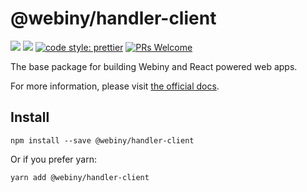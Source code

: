 # @webiny/handler-client
[![](https://img.shields.io/npm/dw/@webiny/handler-client.svg)](https://www.npmjs.com/package/@webiny/handler-client) 
[![](https://img.shields.io/npm/v/@webiny/handler-client.svg)](https://www.npmjs.com/package/@webiny/handler-client)
[![code style: prettier](https://img.shields.io/badge/code_style-prettier-ff69b4.svg?style=flat-square)](https://github.com/prettier/prettier)
[![PRs Welcome](https://img.shields.io/badge/PRs-welcome-brightgreen.svg?style=flat-square)](http://makeapullrequest.com)

The base package for building Webiny and React powered web apps.

For more information, please visit [the official docs](https://docs.webiny.com/docs/webiny/introduction). 
  
## Install
```
npm install --save @webiny/handler-client
```

Or if you prefer yarn: 
```
yarn add @webiny/handler-client
```
